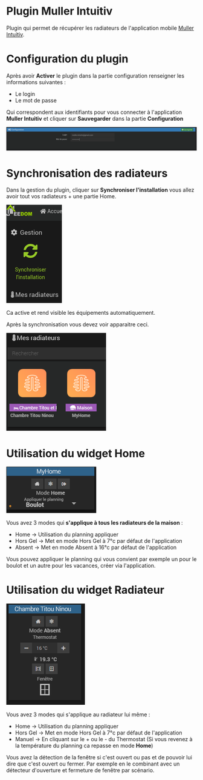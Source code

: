 # Plugin Muller Intuitiv

Plugin qui permet de récupérer les radiateurs de l'application mobile [Muller Intuitiv](https://www.muller-intuitiv.com/).

# Configuration du plugin

Après avoir **Activer** le plugin dans la partie configuration renseigner les informations suivantes :
* Le login
* Le mot de passe

Qui correspondent aux identifiants pour vous connecter à l'application **Muller Intuitiv** et cliquer sur **Sauvegarder**
dans la partie **Configuration**

![Configuration-plugin](../images/configuration-plugin.png)

# Synchronisation des radiateurs
Dans la gestion du plugin, cliquer sur **Synchroniser l'installation** vous allez avoir tout vos radiateurs + une partie Home.

![Synchronisation-installation](../images/synchroniser-installation.png)

Ca active et rend visible les équipements automatiquement.

Après la synchronisation vous devez voir apparaitre ceci. 

![Apparition-radiateurs](../images/apparition-radiateurs.png)

# Utilisation du widget Home
![Widget-home](../images/widget-home.png)

Vous avez 3 modes qui **s'applique à tous les radiateurs de la maison** :
* Home -> Utilisation du planning appliquer
* Hors Gel -> Met en mode Hors Gel à 7°c par défaut de l'application
* Absent -> Met en mode Absent à 16°c par défaut de l'application

Vous pouvez appliquer le planning qui vous convient par exemple un pour le boulot et un autre pour les vacances, créer
via l'application.

# Utilisation du widget Radiateur
![Widget-radiateur](../images/widget-radiateur.png)

Vous avez 3 modes qui s'applique au radiateur lui même :
* Home -> Utilisation du planning appliquer
* Hors Gel -> Met en mode Hors Gel à 7°c par défaut de l'application
* Manuel -> En cliquant sur le + ou le - du Thermostat (Si vous revenez à la température du planning ca repasse en mode **Home**)

Vous avez la détection de la fenêtre si c'est ouvert ou pas et de pouvoir lui dire que c'est ouvert ou fermer.
Par exemple en le combinant avec un détecteur d'ouverture et fermeture de fenêtre par scénario.